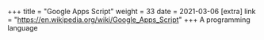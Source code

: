 +++
title = "Google Apps Script"
weight = 33
date = 2021-03-06
[extra]
link = "https://en.wikipedia.org/wiki/Google_Apps_Script"
+++
A programming language

